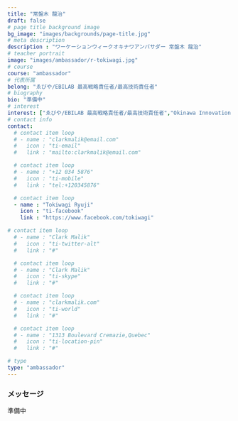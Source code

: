 ```yaml
---
title: "常盤木 龍治"
draft: false
# page title background image
bg_image: "images/backgrounds/page-title.jpg"
# meta description
description : "ワーケーションウィークオキナワアンバサダー 常盤木 龍治"
# teacher portrait
image: "images/ambassador/r-tokiwagi.jpg"
# course
course: "ambassador"
# 代表所属
belong: "ゑびや/EBILAB 最高戦略責任者/最高技術責任者"
# biography
bio: "準備中"
# interest
interest: ["ゑびや/EBILAB 最高戦略責任者/最高技術責任者","Okinawa Innovation Lab長","LiLz株式会社 エバンジェリスト/経営戦略室長","株式会社レキサス エバンジェリスト/事業推進部マネージャー"]
# contact info
contact:
  # contact item loop
  # - name : "clarkmalik@email.com"
  #   icon : "ti-email"
  #   link : "mailto:clarkmalik@email.com"

  # contact item loop
  # - name : "+12 034 5876"
  #   icon : "ti-mobile"
  #   link : "tel:+120345876"

  # contact item loop
  - name : "Tokiwagi Ryuji"
    icon : "ti-facebook"
    link : "https://www.facebook.com/tokiwagi"

# contact item loop
  # - name : "Clark Malik"
  #   icon : "ti-twitter-alt"
  #   link : "#"

  # contact item loop
  # - name : "Clark Malik"
  #   icon : "ti-skype"
  #   link : "#"

  # contact item loop
  # - name : "clarkmalik.com"
  #   icon : "ti-world"
  #   link : "#"

  # contact item loop
  # - name : "1313 Boulevard Cremazie,Quebec"
  #   icon : "ti-location-pin"
  #   link : "#"

# type
type: "ambassador"
---
```


### メッセージ

準備中